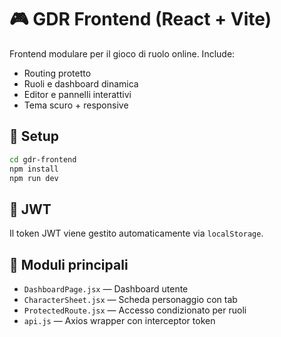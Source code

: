 # 🎮 GDR Frontend (React + Vite)

Frontend modulare per il gioco di ruolo online. Include:

- Routing protetto
- Ruoli e dashboard dinamica
- Editor e pannelli interattivi
- Tema scuro + responsive

## 🚀 Setup

```bash
cd gdr-frontend
npm install
npm run dev
```

## 🔐 JWT

Il token JWT viene gestito automaticamente via `localStorage`.

## 🧩 Moduli principali

- `DashboardPage.jsx` — Dashboard utente
- `CharacterSheet.jsx` — Scheda personaggio con tab
- `ProtectedRoute.jsx` — Accesso condizionato per ruoli
- `api.js` — Axios wrapper con interceptor token